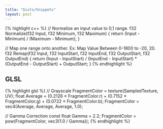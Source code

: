 ```yaml
---
title: "Gists/Snippets"
layout: post
---
```


{% highlight c++ %}
// Normalize an input value to 0,1 range.
f32 Normalize(f32 Input, f32 Minimum, f32 Maximum)
{
    return (Input - Minimum) / (Maximum - Minimum);
}

// Map one range onto another. Ex: Map Value Between 0-1800 to -20, 20.
f32 Remap(f32 Input, f32 InputStart, f32 InputEnd, f32 OutputStart, f32 OutputEnd)
{
    return (Input - InputStart) / (InputEnd - InputStart) * (OutputEnd - OutputStart) + OutputStart;
}
{% endhighlight %}

## GLSL
{% highlight glsl %}
// Grayscale
FragmentColor = texture(SampledTexture, UV);
float Average = (0.2126 * FragmentColor.r) + (0.7152 * FragmentColor.g) + (0.0722 * FragmentColor.b);
FragmentColor = vec4(Average, Average, Average, 1.0);

// Gamma Correction
const float Gamma = 2.2;
FragmentColor = pow(FragmentColor, vec3(1.0 / Gamma));
{% endhighlight %}